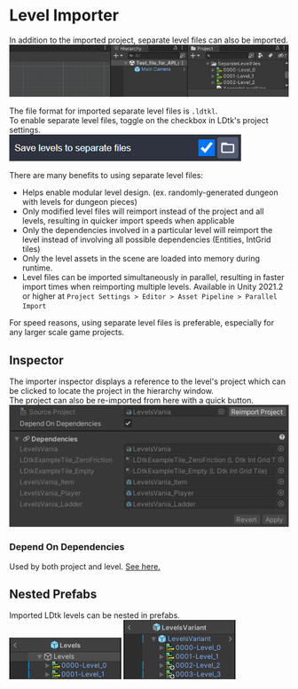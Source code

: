 # Level Importer

In addition to the imported project, separate level files can also be imported.  
![Drag-N-Drop](../../images/gif_DragNDropLevel.gif)

The file format for imported separate level files is `.ldtkl`.  
To enable separate level files, toggle on the checkbox in LDtk's project settings.  
![Separate Level Files](../../images/img_ldtk_SeparateLevelFiles.png)  

There are many benefits to using separate level files:
- Helps enable modular level design. (ex. randomly-generated dungeon with levels for dungeon pieces)
- Only modified level files will reimport instead of the project and all levels, resulting in quicker import speeds when applicable
- Only the dependencies involved in a particular level will reimport the level instead of involving all possible dependencies (Entities, IntGrid tiles)
- Only the level assets in the scene are loaded into memory during runtime.  
- Level files can be imported simultaneously in parallel, resulting in faster import times when reimporting multiple levels. Available in Unity 2021.2 or higher at `Project Settings > Editor > Asset Pipeline > Parallel Import`


For speed reasons, using separate level files is preferable, especially for any larger scale game projects.

## Inspector
The importer inspector displays a reference to the level's project which can be clicked to locate the project in the hierarchy window.  
The project can also be re-imported from here with a quick button.  
![Level Importer](../../images/img_Unity_LevelImporter.png)

### Depend On Dependencies
Used by both project and level. [See here.](topic_Section_Dependencies.md#depend-on-dependencies)

## Nested Prefabs
Imported LDtk levels can be nested in prefabs.  
![Nested Levels](../../images/img_Unity_NestedLevels.png)
![Nested Levels Variant](../../images/img_Unity_NestedLevelsVariant.png)